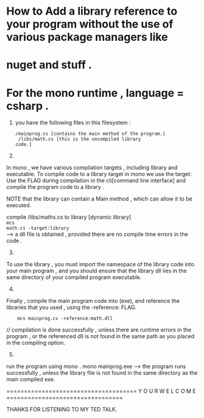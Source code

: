 # How to Add a library reference to your program without the use of various package managers like
# nuget and stuff . 
# For the mono runtime , language = csharp . 

1. you have the following files in this filesystem : 
	<br>
	<code> /mainprog.cs		[contains the main method of the program.]</code>
	<br>
	<code> /libs/math.cs		[this is the uncompiled library code.]</code>

2.
 In mono , we have various compilation targets , including library and executable.
 To compile code to a library target in mono we use the target:
 <br>
 Use the <TYPE> FLAG during compilation in the cli[command line interface] and compile the program code to a library . 
<br>

 NOTE that the library can contain a Main method , which can allow it to be executed. 

 compile /libs/maths.cs to library [dynamic library]<br>
		<code>mcs math.cs -target:library</code>
	<br>
 --> a dll file is obtained , provided there are no compile time errors in the code . 

3. 
 To use the library , you must import the namespace of the library code into your main program , 
 and you should ensure that the library dll lies in the same directory of your compiled program 
 executable. 

4. 
 Finally , compile the main program code into (exe), and reference the libraries that you used ,
 using the -reference:<dllname> FLAG. 

		mcs mainprog.cs -reference:math.dll
 // compilation is done successfully , unless there are runtime errors in the program , or the
	referenced dll is not found in the same path as you placed in the compiling option. 

5. 
 run the program using mono . 
	mono mainprog.exe
 --> the program runs successfully , unless the library file is not found in the same directory as the
	main compiled exe. 


===================================== Y O U R	W E L C O M E ================================= 

THANKS FOR LISTENING TO MY TED TALK.
